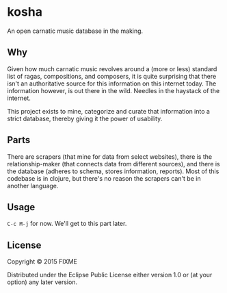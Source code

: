 # kosha

An open carnatic music database in the making.

## Why
Given how much carnatic music revolves around a (more or less) standard list of ragas, compositions, and composers, it is quite surprising that there isn't an authoritative source for this information on this internet today. The information however, is out there in the wild. Needles in the haystack of the internet.

This project exists to mine, categorize and curate that information into a strict database, thereby giving it the power of usability.

## Parts
There are scrapers (that mine for data from select websites), there is the relationship-maker (that connects data from different sources), and there is the database (adheres to schema, stores information, reports). Most of this codebase is in clojure, but there's no reason the scrapers can't be in another language.

## Usage

`C-c M-j` for now.
We'll get to this part later.

## License

Copyright © 2015 FIXME

Distributed under the Eclipse Public License either version 1.0 or (at
your option) any later version.
